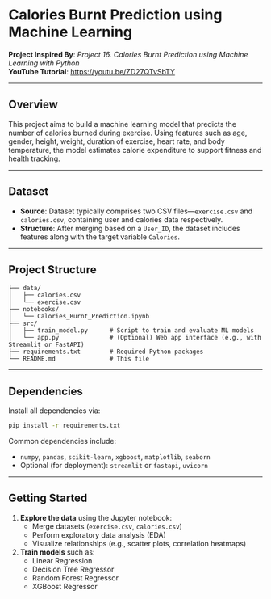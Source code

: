 # Calories Burnt Prediction using Machine Learning

**Project Inspired By**: *Project 16. Calories Burnt Prediction using Machine Learning with Python*  
**YouTube Tutorial**: https://youtu.be/ZD27QTvSbTY

---

## Overview
This project aims to build a machine learning model that predicts the number of calories burned during exercise. Using features such as age, gender, height, weight, duration of exercise, heart rate, and body temperature, the model estimates calorie expenditure to support fitness and health tracking.

---

## Dataset
- **Source**: Dataset typically comprises two CSV files—`exercise.csv` and `calories.csv`, containing user and calories data respectively.
- **Structure**: After merging based on a `User_ID`, the dataset includes features along with the target variable `Calories`.

---

## Project Structure

```
├── data/
│   ├── calories.csv
│   └── exercise.csv
├── notebooks/
│   └── Calories_Burnt_Prediction.ipynb
├── src/
│   ├── train_model.py      # Script to train and evaluate ML models
│   └── app.py              # (Optional) Web app interface (e.g., with Streamlit or FastAPI)
├── requirements.txt        # Required Python packages
└── README.md               # This file
```

---

## Dependencies
Install all dependencies via:

```bash
pip install -r requirements.txt
```

Common dependencies include:
- `numpy`, `pandas`, `scikit-learn`, `xgboost`, `matplotlib`, `seaborn`
- Optional (for deployment): `streamlit` or `fastapi`, `uvicorn`

---

## Getting Started
1. **Explore the data** using the Jupyter notebook:
   - Merge datasets (`exercise.csv`, `calories.csv`)
   - Perform exploratory data analysis (EDA)
   - Visualize relationships (e.g., scatter plots, correlation heatmaps)
2. **Train models** such as:
   - Linear Regression
   - Decision Tree Regressor
   - Random Forest Regressor
   - XGBoost Regressor

